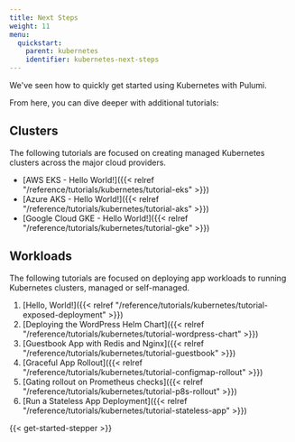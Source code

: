 ```yaml
---
title: Next Steps
weight: 11
menu:
  quickstart:
    parent: kubernetes
    identifier: kubernetes-next-steps
---
```


We've seen how to quickly get started using Kubernetes with Pulumi.

From here, you can dive deeper with additional tutorials:

## Clusters

The following tutorials are focused on creating managed Kubernetes clusters
across the major cloud providers.

- [AWS EKS - Hello World!]({{< relref "/reference/tutorials/kubernetes/tutorial-eks" >}})
- [Azure AKS - Hello World!]({{< relref "/reference/tutorials/kubernetes/tutorial-aks" >}})
- [Google Cloud GKE - Hello World!]({{< relref "/reference/tutorials/kubernetes/tutorial-gke" >}})

## Workloads

The following tutorials are focused on deploying app workloads to running Kubernetes clusters, managed or self-managed.

1. [Hello, World!]({{< relref "/reference/tutorials/kubernetes/tutorial-exposed-deployment" >}})
2. [Deploying the WordPress Helm Chart]({{< relref "/reference/tutorials/kubernetes/tutorial-wordpress-chart" >}})
3. [Guestbook App with Redis and Nginx]({{< relref "/reference/tutorials/kubernetes/tutorial-guestbook" >}})
4. [Graceful App Rollout]({{< relref "/reference/tutorials/kubernetes/tutorial-configmap-rollout" >}})
5. [Gating rollout on Prometheus checks]({{< relref "/reference/tutorials/kubernetes/tutorial-p8s-rollout" >}})
6. [Run a Stateless App Deployment]({{< relref "/reference/tutorials/kubernetes/tutorial-stateless-app" >}})

{{< get-started-stepper >}}
